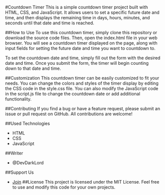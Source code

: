 #Countdown Timer
This is a simple countdown timer project built with HTML, CSS, and JavaScript. It allows users to set a specific future date and time, and then displays the remaining time in days, hours, minutes, and seconds until that date and time is reached.

##How to Use
To use this countdown timer, simply clone this repository or download the source code files. Then, open the index.html file in your web browser. You will see a countdown timer displayed on the page, along with input fields for setting the future date and time you want to countdown to.

To set the countdown date and time, simply fill out the form with the desired date and time. Once you submit the form, the timer will begin counting down to that date and time.

##Customization
This countdown timer can be easily customized to fit your needs. You can change the colors and styles of the timer display by editing the CSS code in the style.css file. You can also modify the JavaScript code in the script.js file to change the countdown date or add additional functionality.

##Contributing
If you find a bug or have a feature request, please submit an issue or pull request on GitHub. All contributions are welcome!

##Used Technologies
* HTML
* CSS
* JavaScript

##Writer
* @DevDarkLord

##Support Us 
* [Join](https://discord.gg/GPaWyDMMar)
##License
This project is licensed under the MIT License. Feel free to use and modify this code for your own projects.

